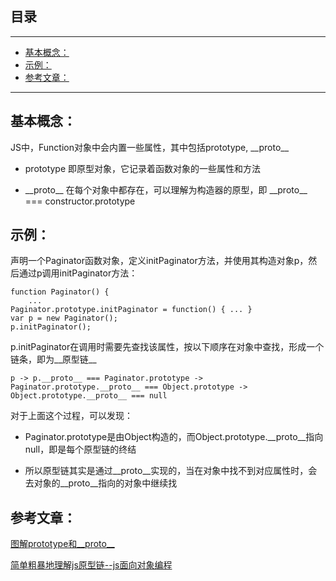 ## 目录
---
- [基本概念：](#基本概念)
- [示例：](#示例)
- [参考文章：](#参考文章)
---

## 基本概念：

JS中，Function对象中会内置一些属性，其中包括prototype, \_\_proto\_\_

- prototype 即原型对象，它记录着函数对象的一些属性和方法

- \_\_proto\_\_ 在每个对象中都存在，可以理解为构造器的原型，即 \_\_proto\_\_ === constructor.prototype

## 示例：

声明一个Paginator函数对象，定义initPaginator方法，并使用其构造对象p，然后通过p调用initPaginator方法：

```
function Paginator() {
    ...
Paginator.prototype.initPaginator = function() { ... }
var p = new Paginator();
p.initPaginator();
```

p.initPaginator在调用时需要先查找该属性，按以下顺序在对象中查找，形成一个链条，即为__原型链__

```
p -> p.__proto__ === Paginator.prototype -> Paginator.prototype.__proto__ === Object.prototype -> Object.prototype.__proto__ === null
```

对于上面这个过程，可以发现：

- Paginator.prototype是由Object构造的，而Object.prototype.\_\_proto\_\_指向null，即是每个原型链的终结

- 所以原型链其实是通过\_\_proto\_\_实现的，当在对象中找不到对应属性时，会去对象的\_\_proto\_\_指向的对象中继续找

## 参考文章：

[图解prototype和__proto__](http://www.cnblogs.com/shuiyi/p/5305435.html)

[简单粗暴地理解js原型链--js面向对象编程](http://www.cnblogs.com/qieguo/p/5451626.html)


